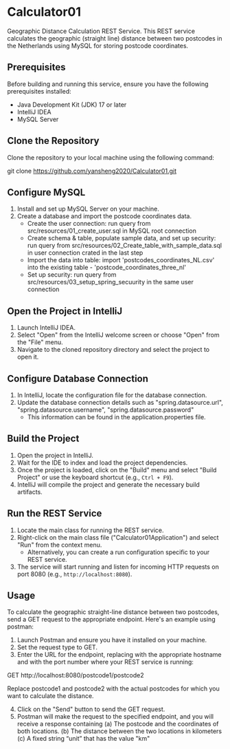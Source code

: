# Calculator01

Geographic Distance Calculation REST Service. This REST service calculates the geographic (straight line) distance between two postcodes in the Netherlands using MySQL for storing postcode coordinates.

## Prerequisites

Before building and running this service, ensure you have the following prerequisites installed:

- Java Development Kit (JDK) 17 or later
- IntelliJ IDEA
- MySQL Server

## Clone the Repository

Clone the repository to your local machine using the following command:

git clone https://github.com/yansheng2020/Calculator01.git

## Configure MySQL

1. Install and set up MySQL Server on your machine.
2. Create a database and import the postcode coordinates data.
   - Create the user connection: run query from src/resources/01_create_user.sql in MySQL root connection
   - Create schema & table, populate sample data, and set up security: run query from src/resources/02_Create_table_with_sample_data.sql in user connection crated in the last step
   - Import the data into table: import 'postcodes_coordinates_NL.csv' into the existing table - 'postcode_coordinates_three_nl'
   - Set up security: run query from src/resources/03_setup_spring_secuurity in the same user connection
   
## Open the Project in IntelliJ

1. Launch IntelliJ IDEA.
2. Select "Open" from the IntelliJ welcome screen or choose "Open" from the "File" menu.
3. Navigate to the cloned repository directory and select the project to open it.

## Configure Database Connection

1. In IntelliJ, locate the configuration file for the database connection.
2. Update the database connection details such as "spring.datasource.url", "spring.datasource.username", "spring.datasource.password"
   - This information can be found in the application.properties file.

## Build the Project

1. Open the project in IntelliJ.
2. Wait for the IDE to index and load the project dependencies.
3. Once the project is loaded, click on the "Build" menu and select "Build Project" or use the keyboard shortcut (e.g., `Ctrl + F9`).
4. IntelliJ will compile the project and generate the necessary build artifacts.

## Run the REST Service

1. Locate the main class for running the REST service.
2. Right-click on the main class file ("Calculator01Application") and select "Run" from the context menu.
   - Alternatively, you can create a run configuration specific to your REST service.
3. The service will start running and listen for incoming HTTP requests on port 8080 (e.g., `http://localhost:8080`).

## Usage

To calculate the geographic straight-line distance between two postcodes, send a GET request to the appropriate endpoint. Here's an example using postman:

1. Launch Postman and ensure you have it installed on your machine.
2. Set the request type to GET.
3. Enter the URL for the endpoint, replacing <host> with the appropriate hostname and <port> with the port number where your REST service is running:

GET http://localhost:8080/postcode1/postcode2

Replace postcode1 and postcode2 with the actual postcodes for which you want to calculate the distance.

4. Click on the "Send" button to send the GET request.
5. Postman will make the request to the specified endpoint, and you will receive a response containing
(a) The postcode and the coordinates of both locations.
(b) The distance between the two locations in kilometers
(c) A fixed string “unit” that has the value "km"
